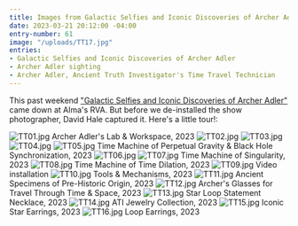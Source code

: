 ```yaml
---
title: Images from Galactic Selfies and Iconic Discoveries of Archer Adler
date: 2023-03-21 20:12:00 -04:00
entry-number: 61
image: "/uploads/TT17.jpg"
entries:
- Galactic Selfies and Iconic Discoveries of Archer Adler
- Archer Adler sighting
- Archer Adler, Ancient Truth Investigator's Time Travel Technician
---
```


This past weekend ["Galactic Selfies and Iconic Discoveries of Archer Adler"](https://almasrva.com/blogs/exhibition/rachel-rader) came down at Alma's RVA. But before we de-installed the show photographer, David Hale captured it. Here's a little tour!:

![TT01.jpg](/uploads/TT01.jpg)
Archer Adler's Lab & Workspace, 2023
![TT02.jpg](/uploads/TT02.jpg)
![TT03.jpg](/uploads/TT03.jpg)
![TT04.jpg](/uploads/TT04.jpg)
![TT05.jpg](/uploads/TT05.jpg)
Time Machine of Perpetual Gravity & Black Hole Synchronization, 2023
![TT06.jpg](/uploads/TT06.jpg)
![TT07.jpg](/uploads/TT07.jpg)
Time Machine of Singularity, 2023
![TT08.jpg](/uploads/TT08.jpg)
Time Machine of Time Dilation, 2023
![TT09.jpg](/uploads/TT09.jpg)
Video installation 
![TT10.jpg](/uploads/TT10.jpg)
Tools & Mechanisms, 2023
![TT11.jpg](/uploads/TT11.jpg)
Ancient Specimens of Pre-Historic Origin, 2023
![TT12.jpg](/uploads/TT12.jpg)
Archer's Glasses for Travel Through Time & Space, 2023
![TT13.jpg](/uploads/TT13.jpg)
Star Loop Statement Necklace, 2023
![TT14.jpg](/uploads/TT14.jpg)
ATI Jewelry Collection, 2023
![TT15.jpg](/uploads/TT15.jpg)
Iconic Star Earrings, 2023
![TT16.jpg](/uploads/TT16.jpg)
Loop Earrings, 2023
